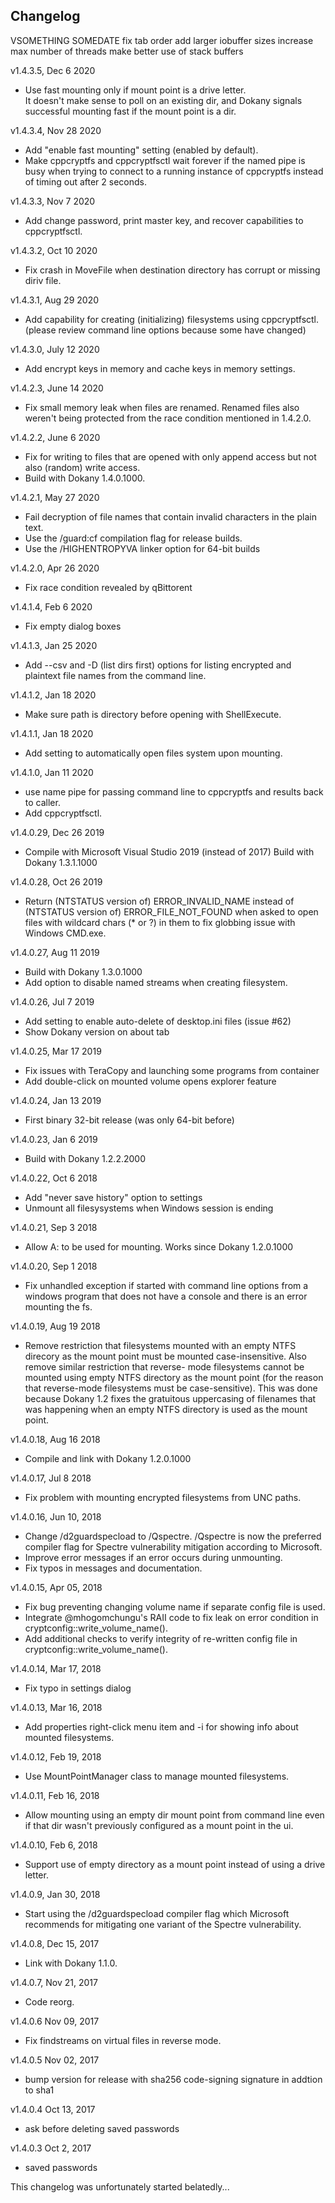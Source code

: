 

Changelog
------------

VSOMETHING SOMEDATE
fix tab order
add larger iobuffer sizes
increase max number of threads
make better use of stack buffers

v1.4.3.5, Dec 6 2020
* Use fast mounting only if mount point is a drive letter.  
  It doesn't make sense to poll on an existing dir, and 
  Dokany signals successful mounting fast if the mount point
  is a dir.

v1.4.3.4, Nov 28 2020
* Add "enable fast mounting" setting (enabled by default).
* Make cppcryptfs and cppcryptfsctl wait forever if the named pipe
  is busy when trying to connect to a running instance of cppcryptfs
  instead of timing out after 2 seconds.

v1.4.3.3, Nov 7 2020
* Add change password, print master key, and recover capabilities 
  to cppcryptfsctl.

v1.4.3.2, Oct 10 2020
* Fix crash in MoveFile when destination directory has corrupt or missing
  diriv file.

v1.4.3.1, Aug 29 2020
* Add capability for creating (initializing) filesystems using cppcryptfsctl.
  (please review command line options because some have changed)
  
v1.4.3.0, July 12 2020
* Add encrypt keys in memory and cache keys in memory settings.

v1.4.2.3, June 14 2020
* Fix small memory leak when files are renamed.  Renamed files also 
  weren't being protected from the race condition mentioned in 1.4.2.0.

v1.4.2.2, June 6 2020
* Fix for writing to files that are opened with only append access
  but not also (random) write access.
* Build with Dokany 1.4.0.1000.

v1.4.2.1, May 27 2020
* Fail decryption of file names that contain invalid characters in the plain 
  text.
* Use the /guard:cf compilation flag for release builds.  
* Use the /HIGHENTROPYVA linker option for 64-bit builds

v1.4.2.0, Apr 26 2020
* Fix race condition revealed by qBittorent

v1.4.1.4, Feb 6 2020
* Fix empty dialog boxes

v1.4.1.3, Jan 25 2020
* Add --csv and -D (list dirs first) options for listing encrypted
  and plaintext file names from the command line.

v1.4.1.2, Jan 18 2020
* Make sure path is directory before opening with ShellExecute.

v1.4.1.1, Jan 18 2020
* Add setting to automatically open files system upon mounting.

v1.4.1.0, Jan 11 2020
* use name pipe for passing command line to cppcryptfs and results
  back to caller.  
* Add cppcryptfsctl.

v1.4.0.29, Dec 26 2019
* Compile with Microsoft Visual Studio 2019 (instead of 2017)
  Build with Dokany 1.3.1.1000

v1.4.0.28, Oct 26 2019
* Return (NTSTATUS version of) ERROR_INVALID_NAME instead of
  (NTSTATUS version of) ERROR_FILE_NOT_FOUND when asked
  to open files with wildcard chars (* or ?) in them to fix
  globbing issue with Windows CMD.exe.

v1.4.0.27, Aug 11 2019
* Build with Dokany 1.3.0.1000
* Add option to disable named streams when creating filesystem.

v1.4.0.26, Jul 7 2019
* Add setting to enable auto-delete of desktop.ini files (issue #62)
* Show Dokany version on about tab

v1.4.0.25, Mar 17 2019
* Fix issues with TeraCopy and launching some programs from container
* Add double-click on mounted volume opens explorer feature

v1.4.0.24, Jan 13 2019
* First binary 32-bit release (was only 64-bit before)

v1.4.0.23, Jan 6 2019
* Build with Dokany 1.2.2.2000

v1.4.0.22, Oct 6 2018
* Add "never save history" option to settings
* Unmount all filesysystems when Windows session is ending

v1.4.0.21, Sep 3 2018
* Allow A: to be used for mounting.  Works since Dokany 1.2.0.1000

v1.4.0.20, Sep 1 2018
* Fix unhandled exception if started with command line options from a windows program that does not have a console and there is an error mounting the fs.

v1.4.0.19, Aug 19 2018
* Remove restriction that filesystems mounted with an empty NTFS direcory as the mount
  point must be mounted case-insensitive.  Also remove similar restriction that reverse-
  mode filesystems cannot be mounted using empty NTFS directory as the mount point (for
  the reason that reverse-mode filesystems must be case-sensitive).  This was done 
  because Dokany 1.2 fixes the gratuitous uppercasing of filenames that was happening
  when an empty NTFS directory is used as the mount point.
  
v1.4.0.18, Aug 16 2018
* Compile and link with Dokany 1.2.0.1000

v1.4.0.17, Jul 8 2018
* Fix problem with mounting encrypted filesystems from UNC paths.

v1.4.0.16, Jun 10, 2018
* Change /d2guardspecload to /Qspectre.  /Qspectre is now the preferred compiler
  flag for Spectre vulnerability mitigation according to Microsoft.
* Improve error messages if an error occurs during unmounting.
* Fix typos in messages and documentation.

v1.4.0.15, Apr 05, 2018
* Fix bug preventing changing volume name if separate config file is used.
* Integrate @mhogomchungu's RAII code to fix leak on error condition in 
  cryptconfig::write_volume_name().
* Add additional checks to verify integrity of re-written config file in 
  cryptconfig::write_volume_name().

v1.4.0.14, Mar 17, 2018
* Fix typo in settings dialog

v1.4.0.13, Mar 16, 2018
* Add properties right-click menu item and -i for showing info about
  mounted filesystems.

v1.4.0.12, Feb 19, 2018
* Use MountPointManager class to manage mounted filesystems.

v1.4.0.11, Feb 16, 2018
* Allow mounting using an empty dir mount point from command line even if that dir wasn't previously configured as a mount point in the ui.

v1.4.0.10, Feb 6, 2018
* Support use of empty directory as a mount point instead of using a drive letter.

v1.4.0.9, Jan 30, 2018
* Start using the /d2guardspecload compiler flag which Microsoft recommends for mitigating one variant of the Spectre vulnerability.

v1.4.0.8, Dec 15, 2017
* Link with Dokany 1.1.0.

v1.4.0.7,  Nov 21, 2017 
* Code reorg.

v1.4.0.6 Nov 09, 2017
* Fix findstreams on virtual files in reverse mode.

v1.4.0.5 Nov 02, 2017
 * bump version for release with sha256 code-signing signature in addtion to sha1
 
v1.4.0.4 Oct 13, 2017
* ask before deleting saved passwords

v1.4.0.3 Oct 2, 2017
* saved passwords

This changelog was unfortunately started belatedly...


